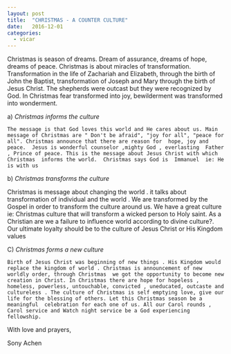 ```yaml
---
layout: post
title:  "CHRISTMAS - A COUNTER CULTURE"
date:   2016-12-01
categories: 
  - vicar
---
```


Christmas  is season of dreams. Dream of assurance, dreams of hope, dreams of peace. Christmas is about miracles of transformation. Transformation in the life of  Zachariah and  Elizabeth, through the birth of John  the Baptist, transformation of Joseph and Mary through the birth of Jesus Christ. The  shepherds were outcast but they were recognized  by God. In Christmas fear transformed into joy, bewilderment was transformed into wonderment.

a) *Christmas informs the culture*

	The message is that God loves this world and He cares about us. Main message of Christmas are " Don't be afraid", "joy for all", "peace for all". Christmas announce that there are reason for  hope, joy and peace.  Jesus is wonderful counselor ,mighty God , everlasting  Father , Prince of peace. This is the message about Jesus Christ with which Christmas  informs the world.  Christmas says God is  Immanuel  ie: He is with us

b) *Christmas transforms the culture*

  Christmas is message about changing the world . it talks about  transformation of individual and the world . We are transformed by the Gospel in order to transform the culture around us.  We have a great culture ie: Christmas culture that will transform a wicked person to Holy saint. As a Christian are we a failure to influence world according to divine culture?. Our ultimate loyalty should be to the culture of Jesus Christ or His Kingdom values
  
C)  *Christmas forms a new culture*

	Birth of Jesus Christ was beginning of new things . His Kingdom would replace the kingdom of world . Christmas is announcement of new worldly order, through Christmas  we got the opportunity to become new creation in Christ. In Christmas there are hope for hopeless , homeless, powerless, untouchable, convicted , uneducated, outcaste and cultureless . The culture of Christmas is self emptying love, give our life for the blessing of others. Let this Christmas season be a meaningful  celebration for each one of us. All our Carol rounds , Carol service and Watch night service be a God experiencing fellowship.


With love and prayers,	

Sony Achen 